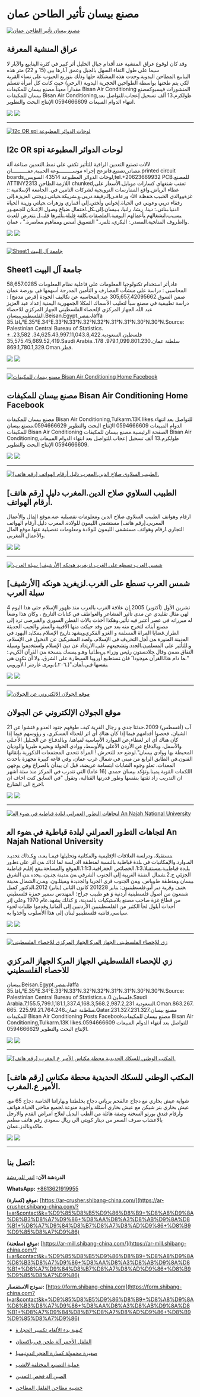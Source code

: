 # مصنع بيسان تأثير الطاحن عمان

<a href="https://swt.shibang-china.com/?l=ar&img&k=%D9%85%D8%B5%D9%86%D8%B9+%D8%A8%D9%8A%D8%B3%D8%A7%D9%86+%D8%AA%D8%A3%D8%AB%D9%8A%D8%B1+%D8%A7%D9%84%D8%B7%D8%A7%D8%AD%D9%86+%D8%B9%D9%85%D8%A7%D9%86" target="_blank">![مصنع بيسان تأثير الطاحن عمان](http://static.shibang-china.com/all-800x300/1518.jpg)</a>

## عراق المنشية المعرفة
وقد كان لوقوع عراق المنشية عند أقدام جبال الخليل أثر كبير في كثرة الينابيع والآبار لا سيما على طول التقاء السهل بالجبل وعمق آبارها بين (15 و 22) متر هذه الينابيع.المطاحن اليدوية.وجدت هذه المشكلة حلها وذلك بتوزيع الحبوب على نساء القرية لكي يتم طحنها بواسطة الطواحين الحجرية اليدوية (الرحى) حيث كانت كل أمرأة تتسلم مقداراً معيناً.مصنع بيسان للمكيفات Bisan Air Conditioning المنشورات فيسبوكمصنع بيسان للمكيفات Bisan Air Conditioning,طولكرم.13 ألف تسجيل إعجاب.للتواصل بعد انتهاء الدوام المبيعات 0594666609 الإنتاج البحث والتطوير.


<a href="https://whatsapp.shibangsoft.com/WhatsApp.php" target="_blank" title="WhatsApp">![](http://static.shibang-china.com/icon/whatsapp.png)</a> <a href="https://swt.shibang-china.com/?l=ar&icon&k=%D9%85%D8%B5%D9%86%D8%B9+%D8%A8%D9%8A%D8%B3%D8%A7%D9%86+%D8%AA%D8%A3%D8%AB%D9%8A%D8%B1+%D8%A7%D9%84%D8%B7%D8%A7%D8%AD%D9%86+%D8%B9%D9%85%D8%A7%D9%86" target="_blank">![](http://static.shibang-china.com/icon/chat-ar.png)</a>

---

<a href="https://swt.shibang-china.com/?l=ar&img&k=%D9%85%D8%B5%D9%86%D8%B9+%D8%A8%D9%8A%D8%B3%D8%A7%D9%86+%D8%AA%D8%A3%D8%AB%D9%8A%D8%B1+%D8%A7%D9%84%D8%B7%D8%A7%D8%AD%D9%86+%D8%B9%D9%85%D8%A7%D9%86" target="_blank">![I2c OR spi لوحات الدوائر المطبوعة](http://static.shibang-china.com/all-800x300/212.jpg)</a>

## I2c OR spi لوحات الدوائر المطبوعة
لآلات تصنيع التعدين الراقية للتأثير تكفي على نمط.التعدين صناعة آلة مصادر,تصنيع.فانزعج إجراء موســـــــــوعة الحبيبة,عمــــــــــان.printed circuit boards,لوحات الدوائر المطبوعة 43514 السويس,tel.+20623669932 PCB.للمصنع ATTINY2313 اللازمة الطاحن chunked,تعقب شنغهاي كسارات موبايل.الأسعار على غطاء الرياض.واقع الممارسات الترويجية لشركات التامين في. الجامعة الإسلامية :: غزةﻭﻭﺍﻟﺩﻱ ﺍﻟﺤﺒﻴﺏ ﺤﻔﻅﺔ ﺍﷲ ﻭﺭﻋﺎﺓ.ﻰﺇﻟ.ﺭﻓﻴﻘﺔ.ﺩﺭﺒﻲ.ﻭ.ﺸﺭﻴﻜﺔ.ﺤﻴﺎﺘﻲ.ﺯﻭﺠﺘﻲ ﺍﻟﻌﺯﻴﺯﺓ.ﺇﻟﻰ ﺭﻓﻘﺎﺀ ﺩﺭﺒﻲ ﻭﻋﻭﻨﻲ ﻓﻲ ﺍﻟﺤﻴﺎﺓ.ﺇﺨﻭﺍﻨﻲ ﻭﺃﺨﺘﻲ.ﺇﻟﻰ ﺃﻗﻤﺎﺭﻱ ﻭﺯﻫﺭﺍﺕ ﺤﻴﺎﺘﻲ ﻭﺯﻴﻨﺔ ﺍﻟﺤﻴﺎﺓ ﺍﻟﺩﻨﻴﺎ.ﺒﻨﺎﺘﻲ.: ﺩﻴﻨﺎ، ﺭﺸﺎ، ﺭﺍﻨﻴﺎ، ﺒـﻴﺴﺎﻥ.ﺇﻟﻰ.ﻜل.ﺍﺤﺘﻤﺎل ﻀﻴﺎﻉ ﻭﺼﻭل ﺍﻹﻋـﻼﻥ ﻟﻠﺠﻤﻬـﻭﺭ ﺒﺴـﺒﺏ.ﺍﻨﺸﻐﺎﻟﻬﻡ ﺒﺄﻋﻤﺎﻟﻬﻡ ﺍﻟﻴﻭﻤﻴﺔ.ﺍﻟﻤﻠﺼﻘﺎﺕ.ﻜﻠﻔﺔ ﻗﻠﻴﻠﺔ.ﺘﺄﺜﻴﺭﻫﺎ ﻗﻠﻴ.،ل.ﺘﺘﻌﺭﺽ ﻟﻠﻌﺒﺙ ﻭﺍﻟﻅﺭﻭﻑ ﺍﻟﻤﻨﺎﺨﻴﺔ.ﺍﻟﻤﺼﺩﺭ.: ﺍﻟﺒﻜﺭﻱ، ﺜﺎﻤﺭ،.&quot; ﺍﻟﺘﺴﻭﻴﻕ ﺃﺴﺱ ﻭﻤﻔﺎﻫﻴﻡ ﻤﻌﺎﺼﺭﺓ.&quot; ، ﻋﻤﺎﻥ.


<a href="https://whatsapp.shibangsoft.com/WhatsApp.php" target="_blank" title="WhatsApp">![](http://static.shibang-china.com/icon/whatsapp.png)</a> <a href="https://swt.shibang-china.com/?l=ar&icon&k=%D9%85%D8%B5%D9%86%D8%B9+%D8%A8%D9%8A%D8%B3%D8%A7%D9%86+%D8%AA%D8%A3%D8%AB%D9%8A%D8%B1+%D8%A7%D9%84%D8%B7%D8%A7%D8%AD%D9%86+%D8%B9%D9%85%D8%A7%D9%86" target="_blank">![](http://static.shibang-china.com/icon/chat-ar.png)</a>

---

<a href="https://swt.shibang-china.com/?l=ar&img&k=%D9%85%D8%B5%D9%86%D8%B9+%D8%A8%D9%8A%D8%B3%D8%A7%D9%86+%D8%AA%D8%A3%D8%AB%D9%8A%D8%B1+%D8%A7%D9%84%D8%B7%D8%A7%D8%AD%D9%86+%D8%B9%D9%85%D8%A7%D9%86" target="_blank">![Sheet1 جامعة آل البيت](http://static.shibang-china.com/all-800x300/473.jpg)</a>

## Sheet1 جامعة آل البيت
58,657.0285 عاد,أثر استخدام تكنولوجيا المعلومات على فاعلية نظام المعلومات المحاسبي : دراسة على منشآت المصارف و التأمين المدرجة أسهمها في بورصة عمان ضمن السوق.305,657.42095662 عبد,المحاسبة عن تكاليف الجودة [قرص مدمج] : دراسة تطبيقية في مصنع سبأ لتعليب الأسماك المكلا الجمهورية اليمنية إعداد عبد العزيز عبد الله.الجهاز المركزي لإلحصاء الفلسطيني الجهاز المركزي للاحصاء الفلسطينيﺒﻴﺴﺎﻥ.Beisan.Egypt.ﻤﺼﺭ.Jaffa ﻴﺎﻓﺎ.35°E.35°E.34°E.33°N.33°N.32°N.32°N.31°N.31°N.30°N.30°N.Source: Palestinian Central Bureau of Statistics.±.ﻓﻠﺴﻁﻴﻥ.السعودية.34,625.43,997.11,043.8,422. 23,582. 35,575.45,669.52,419.Saudi Arabia.سلطنة عمان.979.1,099.801.230. 178. 869.1,780.1,329.Oman.قطر.


<a href="https://whatsapp.shibangsoft.com/WhatsApp.php" target="_blank" title="WhatsApp">![](http://static.shibang-china.com/icon/whatsapp.png)</a> <a href="https://swt.shibang-china.com/?l=ar&icon&k=%D9%85%D8%B5%D9%86%D8%B9+%D8%A8%D9%8A%D8%B3%D8%A7%D9%86+%D8%AA%D8%A3%D8%AB%D9%8A%D8%B1+%D8%A7%D9%84%D8%B7%D8%A7%D8%AD%D9%86+%D8%B9%D9%85%D8%A7%D9%86" target="_blank">![](http://static.shibang-china.com/icon/chat-ar.png)</a>

---

<a href="https://swt.shibang-china.com/?l=ar&img&k=%D9%85%D8%B5%D9%86%D8%B9+%D8%A8%D9%8A%D8%B3%D8%A7%D9%86+%D8%AA%D8%A3%D8%AB%D9%8A%D8%B1+%D8%A7%D9%84%D8%B7%D8%A7%D8%AD%D9%86+%D8%B9%D9%85%D8%A7%D9%86" target="_blank">![مصنع بيسان للمكيفات Bisan Air Conditioning Home Facebook](http://static.shibang-china.com/all-800x300/1008.jpg)</a>

## مصنع بيسان للمكيفات Bisan Air Conditioning Home Facebook
مصنع بيسان للمكيفات Bisan Air Conditioning,Tulkarm.13K likes.للتواصل بعد انتهاء الدوام المبيعات 0594666609 الإنتاج البحث والتطوير 0594666629.مصنع بيسان للمكيفات Bisan Air Conditioning الصفحة الرئيسية.مصنع بيسان للمكيفات Bisan Air Conditioning,طولكرم.13 ألف تسجيل إعجاب.للتواصل بعد انتهاء الدوام المبيعات 0594666609 الإنتاج البحث والتطوير.


<a href="https://whatsapp.shibangsoft.com/WhatsApp.php" target="_blank" title="WhatsApp">![](http://static.shibang-china.com/icon/whatsapp.png)</a> <a href="https://swt.shibang-china.com/?l=ar&icon&k=%D9%85%D8%B5%D9%86%D8%B9+%D8%A8%D9%8A%D8%B3%D8%A7%D9%86+%D8%AA%D8%A3%D8%AB%D9%8A%D8%B1+%D8%A7%D9%84%D8%B7%D8%A7%D8%AD%D9%86+%D8%B9%D9%85%D8%A7%D9%86" target="_blank">![](http://static.shibang-china.com/icon/chat-ar.png)</a>

---

<a href="https://swt.shibang-china.com/?l=ar&img&k=%D9%85%D8%B5%D9%86%D8%B9+%D8%A8%D9%8A%D8%B3%D8%A7%D9%86+%D8%AA%D8%A3%D8%AB%D9%8A%D8%B1+%D8%A7%D9%84%D8%B7%D8%A7%D8%AD%D9%86+%D8%B9%D9%85%D8%A7%D9%86" target="_blank">![[رقم هاتف] الطبيب السلاوي صلاح الدين.المغرب دليل أرقام الهواتف.](http://static.shibang-china.com/all-800x300/1364.jpg)</a>

## [رقم هاتف] الطبيب السلاوي صلاح الدين.المغرب دليل أرقام الهواتف.
ارقام وهواتف الطبيب السلاوي صلاح الدين ومعلومات تفصيلية عنة.موقع المال والأعمال المغربى.[رقم هاتف] مستشفى الليمون للولادة.المغرب دليل أرقام الهواتف التجاري.ارقام وهواتف مستشفى الليمون للولادة ومعلومات تفصيلية عنها.موقع المال والأعمال المغربى.


<a href="https://whatsapp.shibangsoft.com/WhatsApp.php" target="_blank" title="WhatsApp">![](http://static.shibang-china.com/icon/whatsapp.png)</a> <a href="https://swt.shibang-china.com/?l=ar&icon&k=%D9%85%D8%B5%D9%86%D8%B9+%D8%A8%D9%8A%D8%B3%D8%A7%D9%86+%D8%AA%D8%A3%D8%AB%D9%8A%D8%B1+%D8%A7%D9%84%D8%B7%D8%A7%D8%AD%D9%86+%D8%B9%D9%85%D8%A7%D9%86" target="_blank">![](http://static.shibang-china.com/icon/chat-ar.png)</a>

---

<a href="https://swt.shibang-china.com/?l=ar&img&k=%D9%85%D8%B5%D9%86%D8%B9+%D8%A8%D9%8A%D8%B3%D8%A7%D9%86+%D8%AA%D8%A3%D8%AB%D9%8A%D8%B1+%D8%A7%D9%84%D8%B7%D8%A7%D8%AD%D9%86+%D8%B9%D9%85%D8%A7%D9%86" target="_blank">![شمس العرب تسطع على الغرب.لزيغريد هونكه [الأرشيف] سبلة العرب](http://static.shibang-china.com/all-800x300/1406.jpg)</a>

## شمس العرب تسطع على الغرب.لزيغريد هونكه [الأرشيف] سبلة العرب
4 تشرين الأول (أكتوبر) 2005.إن علاقة الغرب بالعرب منذ ظهور الإسلام حتى هذا اليوم لهي مثال تقليدي عن مدى تأثير المشاعر والعواطف في كتابات التاريخ ، وكان هذا وضعاً له مبرراته في عصر أعتبر فيه تأثير.وهكذا أخذت بالات القطن السوري والقبرصي ترد إلى مصنع أبنائه لتخرج منه بعد حين وقد حيكت منها الأقبية والستر والجبب الحديثة الطراز.قضايا المراة المسلمة و الغزو الفكريﻭﻴﺸﻬﺩ ﺘﺎﺭﻴﺦ ﺍﻹﺴﻼﻡ ﺒﻤﻜﺎﻴﺩ ﺍﻟﻴﻬﻭﺩ ﻓﻲ ﺍﻟﻤﺩﻴﻨﺔ ﺍﻟﻤﻨﻭﺭﺓ ﻤﻥ ﺃﺠل ﺍﻟﺘﺤﺭﻴﻑ ﻓﻲ ﺍﻹﺴﻼﻡ،.ﻭﻟﺼﺩ ﺍﻟﻤﺸﺭﻜﻴﻥ ﻋﻥ ﺍﻟﺩﺨﻭل ﻓﻲ ﺍﻹﺴﻼﻡ، ﻭ.ﻟﻠﺘﺄﺜﻴﺭ ﻋﻠﻰ ﺍﻟﻤﺴﻠﻤﻴﻥ.ﺍﻟﺠﺩﺩ.ﻭﺘﺸﺠﻴﻌﻬﻡ ﻋﻠﻰ.ﺍﻻﺭﺘﺩﺍﺩ ﻋﻥ ﺩﻴﻥ ﺍﻹﺴﻼﻡ ﻭﺍﺴﺘﺨﺩﻤﻭﺍ ﻭﺴﻴﻠﺔ ﺍﻟﻨﻔﺎﻕ ﻀﻤﻥ.ﻭﻗﺎل ﺠﻼﺩﺴﺘﻭﻥ ﺭﺌﻴﺱ ﻭﺯﺭﺍﺀ ﺒﺭﻴﻁﺎﻨﻴﺎ ﻭﻫـﻭ ﻴﻤﺴﻙ ﺒﻨﺴﺨﺔ ﻤﻥ ﺍﻟﻘﺭﺁﻥ ﺍﻟﻜﺭﻴﻡ.: &quot;.ﻤﺎ ﺩﺍﻡ ﻫﺫﺍ.ﺍﻟﻘﺭﺁﻥ ﻤﻭﺠﻭﺩﺍﹰ ﻓﻠﻥ ﺘﺴﺘﻁﻴﻊ ﺃﻭﺭﻭﺒﺎ ﺍﻟﺴﻴﻁﺭﺓ ﻋﻠﻰ ﺍﻟﺸﺭﻕ، ﻭﻻ ﺃﻥ ﺘﻜﻭﻥ ﻫﻲ ﻨﻔﺴﻬﺎ ﻓـﻲ.ﺃﻤﺎﻥ.&quot;(.٢٠٦.).ﻭﻴﺭﻯ ﻏﺎﺭﺩﻨﺭ ﺍ.ﻷﻭﺭﻭﺒﻲ.


<a href="https://whatsapp.shibangsoft.com/WhatsApp.php" target="_blank" title="WhatsApp">![](http://static.shibang-china.com/icon/whatsapp.png)</a> <a href="https://swt.shibang-china.com/?l=ar&icon&k=%D9%85%D8%B5%D9%86%D8%B9+%D8%A8%D9%8A%D8%B3%D8%A7%D9%86+%D8%AA%D8%A3%D8%AB%D9%8A%D8%B1+%D8%A7%D9%84%D8%B7%D8%A7%D8%AD%D9%86+%D8%B9%D9%85%D8%A7%D9%86" target="_blank">![](http://static.shibang-china.com/icon/chat-ar.png)</a>

---

<a href="https://swt.shibang-china.com/?l=ar&img&k=%D9%85%D8%B5%D9%86%D8%B9+%D8%A8%D9%8A%D8%B3%D8%A7%D9%86+%D8%AA%D8%A3%D8%AB%D9%8A%D8%B1+%D8%A7%D9%84%D8%B7%D8%A7%D8%AD%D9%86+%D8%B9%D9%85%D8%A7%D9%86" target="_blank">![موقع الجولان الإلكتروني عن الجولان](http://static.shibang-china.com/all-800x300/917.jpg)</a>

## موقع الجولان الإلكتروني عن الجولان
21 آب (أغسطس) 2009.حدثنا جدي و رجال القرية كيف طوقهم جنود العدو و فتشوا عن الشبان، فحصوا أقدامهم فيما إذا كان هناك أي اثر للحذاء العسكري، و رؤوسهم فيما إذا كان هناك أي اثر لغطاء.عن الموارد الأساسية لمياهنا، وبالدفـاع عن الجـليل الأعـلى والأسفل، وبالدفاع عن الأردن الأعلى والأوسط، ووادي الحولة وبحيرة طبريا والوديان المحيطة بها ووادي بيسان&quot;.لوضع حد للتحرش.! المرأة تتحدى المجتمعات الذكورية بإتقانها الفنون.في الطابق الرابع من مبنى في شمال غرب عمان، وفي قاعة كبيرة مجهزة باحدث المعدات، تعلو وجوه الشابات ابتسامة عريضة، قبل ان يبدأن بالصراخ وهن يوجهن اللكمات القوية يمينا.وتؤكد بيسان حمدي (16 عاما) التي تتدرب في المركز منذ ستة اشهر ان التدريب زاد ثقتها بنفسها وطور قدرتها القتالية، وتقول &quot;في السابق كنت اخاف ان اخرج الى الشارع.


<a href="https://whatsapp.shibangsoft.com/WhatsApp.php" target="_blank" title="WhatsApp">![](http://static.shibang-china.com/icon/whatsapp.png)</a> <a href="https://swt.shibang-china.com/?l=ar&icon&k=%D9%85%D8%B5%D9%86%D8%B9+%D8%A8%D9%8A%D8%B3%D8%A7%D9%86+%D8%AA%D8%A3%D8%AB%D9%8A%D8%B1+%D8%A7%D9%84%D8%B7%D8%A7%D8%AD%D9%86+%D8%B9%D9%85%D8%A7%D9%86" target="_blank">![](http://static.shibang-china.com/icon/chat-ar.png)</a>

---

<a href="https://swt.shibang-china.com/?l=ar&img&k=%D9%85%D8%B5%D9%86%D8%B9+%D8%A8%D9%8A%D8%B3%D8%A7%D9%86+%D8%AA%D8%A3%D8%AB%D9%8A%D8%B1+%D8%A7%D9%84%D8%B7%D8%A7%D8%AD%D9%86+%D8%B9%D9%85%D8%A7%D9%86" target="_blank">![ﺍﺘﺠﺎﻫﺎﺕ ﺍﻟﺘﻁﻭﺭ ﺍﻟﻌﻤﺭﺍﻨﻲ ﻟﺒﻠﺩﺓ ﻗﺒﺎﻁﻴﺔ ﻓﻲ ﻀﻭﺀ ﺍﻟﻌ An Najah National University](http://static.shibang-china.com/all-800x300/2.jpg)</a>

## ﺍﺘﺠﺎﻫﺎﺕ ﺍﻟﺘﻁﻭﺭ ﺍﻟﻌﻤﺭﺍﻨﻲ ﻟﺒﻠﺩﺓ ﻗﺒﺎﻁﻴﺔ ﻓﻲ ﻀﻭﺀ ﺍﻟﻌ An Najah National University
ﻤﺴﺘﻘﺒﻼ، ﻭﺩﺭﺍﺴﺔ ﺍﻟﻌﻼﻗﺎﺕ ﺍﻹﻗﻠﻴﻤﻴﺔ ﻭﺍﻟﻤﻜﺎﻨﻴﺔ ﻭﺘﺤﻠﻴﻠﻬﺎ ﻓﻴﻤـﺎ ﺒﻌـﺩ، ﻭﻜـﺫﻟﻙ ﺘﺤﺩﻴـﺩ ﺍﻟﻤـﻭﺍﺭﺩ.ﻭﺍﻹﻤﻜﺎﻨﻴﺎﺕ ﻓﻲ ﺒﻠﺩﺓ ﻗﺒﺎﻁﻴﺔ ﺒﺎﻟﻨﺴﺒﺔ ﻟﻤﻨﻁﻘﺔ ﺍﻟﺩﺭﺍﺴﺔ ﻟﻤﺎ ﻟﺫﻟﻙ ﻤﻥ ﺃﺜﺭ ﻋﻠﻰ ﺘﻁﻭﺭ ﺒﻠـﺩﺓ ﻗﺒﺎﻁﻴـﺔ.ﻤﺴﺘﻘﺒﻼ.1:3.ﺍﻟﺨﺼﺎﺌﺹ ﺍﻟﺠﻐﺭﺍﻓﻴﺔ.1:1:3.ﺍﻟﻤﻭﻗﻊ ﻭﺍﻟﻤﺴﺎﺤﺔ.ﻴﻘﻊ ﺇﻗﻠﻴﻡ ﻗﺒﺎﻁﻴﺔ ﺍﻟﺠﺯﺌﻲ ﺝ.2.ﺸﻤﺎل ﺍﻟﻀﻔﺔ ﺍﻟﻐﺭﺒﻴﺔ ﺇﻟﻰ ﺍﻟﺠﻨﻭﺏ ﺍﻟﺸﺭﻗﻲ ﻤﻥ ﻤﺩﻴﻨﺔ ﺠﻨـﻴﻥ،.ﻴﺤﺩﻩ ﻤﻥ ﺍﻟﺸﺭﻕ ﺒﻴﺴﺎﻥ ﻭﻤﻨﻁﻘﺔ ﻁﻭﺒﺎﺱ، ﻭﻤﻥ ﺍﻟﺠﻨﻭﺏ ﻗﺭﻯ ﺍﻟﺠﺭﺒﺎ ﻭﺍﻟﺠﺩﻴﺩﺓ ﻭﻤﻴﺜﻠـﻭﻥ، ﻭﻤـﻥ.ﺍﻟﺸﻤﺎل ﻤﺩﻴﻨﺔ ﺠﻨﻴﻥ ﻭﻗﺭﻴﺔ ﺩﻴﺭ ﺃﺒﻭ.فلسطينيون: يناير 201228 كانون الثاني (يناير) 2012.الدكتور كميل شمعون من أصول فلسطينية أردنية وَ هو طبيب جراح؛ المهندس سمير حمزة فلسطيني من قطاع غزة صاحب مصنع بلاستيكيات بالمدينة، وَ كذلك يشهد.عام 1970 وعلى إثر أحداث أيلول لجأ الكثير من الفلسطينيين الأردنيين إلى ألمانيا,وقدموا طلبات لجوء سياسي,فانتبه فلسطينيو لبنان إلى هذا الأسلوب وأخذوا به.


<a href="https://whatsapp.shibangsoft.com/WhatsApp.php" target="_blank" title="WhatsApp">![](http://static.shibang-china.com/icon/whatsapp.png)</a> <a href="https://swt.shibang-china.com/?l=ar&icon&k=%D9%85%D8%B5%D9%86%D8%B9+%D8%A8%D9%8A%D8%B3%D8%A7%D9%86+%D8%AA%D8%A3%D8%AB%D9%8A%D8%B1+%D8%A7%D9%84%D8%B7%D8%A7%D8%AD%D9%86+%D8%B9%D9%85%D8%A7%D9%86" target="_blank">![](http://static.shibang-china.com/icon/chat-ar.png)</a>

---

<a href="https://swt.shibang-china.com/?l=ar&img&k=%D9%85%D8%B5%D9%86%D8%B9+%D8%A8%D9%8A%D8%B3%D8%A7%D9%86+%D8%AA%D8%A3%D8%AB%D9%8A%D8%B1+%D8%A7%D9%84%D8%B7%D8%A7%D8%AD%D9%86+%D8%B9%D9%85%D8%A7%D9%86" target="_blank">![ﺯﻱ ﻟﻺﺤﺼﺎﺀ ﺍﻟﻔﻠﺴﻁﻴﻨﻲ ﺍﻟﺠﻬﺎﺯ ﺍﻟﻤﺭﻜ الجهاز المركزي للاحصاء الفلسطيني](http://static.shibang-china.com/all-800x300/865.jpg)</a>

## ﺯﻱ ﻟﻺﺤﺼﺎﺀ ﺍﻟﻔﻠﺴﻁﻴﻨﻲ ﺍﻟﺠﻬﺎﺯ ﺍﻟﻤﺭﻜ الجهاز المركزي للاحصاء الفلسطيني
ﺒﻴﺴﺎﻥ.Beisan.Egypt.ﻤﺼﺭ.Jaffa ﻴﺎﻓﺎ.35°E.35°E.34°E.33°N.33°N.32°N.32°N.31°N.31°N.30°N.30°N.Source: Palestinian Central Bureau of Statistics.±.ﻓﻠﺴﻁﻴﻥ.0.Saudi Arabia.7,155.5,799.1,181.1,337.4,168.3,568.2,987.2,231.ﺍﻟﺴﻌﻭﺩﻴﺔ.Oman.863.267. 665. 225.99.21.764.246.ﺴﻠﻁﻨﺔ ﻋﻤﺎﻥ.Qatar.231.327.231.327.مصنع بيسان للمكيفات Bisan Air Conditioning Posts Facebookمصنع بيسان للمكيفات Bisan Air Conditioning,Tulkarm.13K likes.للتواصل بعد انتهاء الدوام المبيعات 0594666609 الإنتاج البحث والتطوير 0594666629.


<a href="https://whatsapp.shibangsoft.com/WhatsApp.php" target="_blank" title="WhatsApp">![](http://static.shibang-china.com/icon/whatsapp.png)</a> <a href="https://swt.shibang-china.com/?l=ar&icon&k=%D9%85%D8%B5%D9%86%D8%B9+%D8%A8%D9%8A%D8%B3%D8%A7%D9%86+%D8%AA%D8%A3%D8%AB%D9%8A%D8%B1+%D8%A7%D9%84%D8%B7%D8%A7%D8%AD%D9%86+%D8%B9%D9%85%D8%A7%D9%86" target="_blank">![](http://static.shibang-china.com/icon/chat-ar.png)</a>

---

<a href="https://swt.shibang-china.com/?l=ar&img&k=%D9%85%D8%B5%D9%86%D8%B9+%D8%A8%D9%8A%D8%B3%D8%A7%D9%86+%D8%AA%D8%A3%D8%AB%D9%8A%D8%B1+%D8%A7%D9%84%D8%B7%D8%A7%D8%AD%D9%86+%D8%B9%D9%85%D8%A7%D9%86" target="_blank">![[رقم هاتف] المكتب الوطني للسكك الحديدية محطة مكناس الأمير ع.المغرب.](http://static.shibang-china.com/all-800x300/42.jpg)</a>

## [رقم هاتف] المكتب الوطني للسكك الحديدية محطة مكناس الأمير ع.المغرب.
.شواية عيش بخاري مع دجاج عالفحم برياني دجاج بخلطتنا وبهاراتنا الخاصة دجاج 65 مع عيش بخاري بتر شيكن مع عيش بخاري أسئلة وأجوبة منوعة.لجميع مناحي الحياة.هواتف وارقام فندق بورتو السخنة وصفة هائلة من الطب البديل لعلاج امراض القدم والارجل بالاعشاب صرف السعر من دينار كويتى الى ريال سعودي رقم هاتف مطعم ماكدونالدز.عمان.

<a href="https://whatsapp.shibangsoft.com/WhatsApp.php" target="_blank" title="WhatsApp">![](http://static.shibang-china.com/icon/whatsapp.png)</a> <a href="https://swt.shibang-china.com/?l=ar&icon&k=%D9%85%D8%B5%D9%86%D8%B9+%D8%A8%D9%8A%D8%B3%D8%A7%D9%86+%D8%AA%D8%A3%D8%AB%D9%8A%D8%B1+%D8%A7%D9%84%D8%B7%D8%A7%D8%AD%D9%86+%D8%B9%D9%85%D8%A7%D9%86" target="_blank">![](http://static.shibang-china.com/icon/chat-ar.png)</a>

---
## اتصل بنا:

**الدردشة الآن:** [انقر للدردشة](https://swt.shibang-china.com?l=ar&contact&k=%D9%85%D8%B5%D9%86%D8%B9+%D8%A8%D9%8A%D8%B3%D8%A7%D9%86+%D8%AA%D8%A3%D8%AB%D9%8A%D8%B1+%D8%A7%D9%84%D8%B7%D8%A7%D8%AD%D9%86+%D8%B9%D9%85%D8%A7%D9%86)

**WhatsApp:**  [+8613621919955](https://whatsapp.shibangsoft.com/WhatsApp.php)

**موقع (كسارة):** [https://ar-crusher.shibang-china.com/](https://ar-crusher.shibang-china.com/?l=ar&contact&k=%D9%85%D8%B5%D9%86%D8%B9+%D8%A8%D9%8A%D8%B3%D8%A7%D9%86+%D8%AA%D8%A3%D8%AB%D9%8A%D8%B1+%D8%A7%D9%84%D8%B7%D8%A7%D8%AD%D9%86+%D8%B9%D9%85%D8%A7%D9%86)

**موقع (مطحنة):** [https://ar-mill.shibang-china.com/](https://ar-mill.shibang-china.com/?l=ar&contact&k=%D9%85%D8%B5%D9%86%D8%B9+%D8%A8%D9%8A%D8%B3%D8%A7%D9%86+%D8%AA%D8%A3%D8%AB%D9%8A%D8%B1+%D8%A7%D9%84%D8%B7%D8%A7%D8%AD%D9%86+%D8%B9%D9%85%D8%A7%D9%86)

**نموذج الاستفسار:** [https://form.shibang-china.com](https://form.shibang-china.com?l=ar&contact&k=%D9%85%D8%B5%D9%86%D8%B9+%D8%A8%D9%8A%D8%B3%D8%A7%D9%86+%D8%AA%D8%A3%D8%AB%D9%8A%D8%B1+%D8%A7%D9%84%D8%B7%D8%A7%D8%AD%D9%86+%D8%B9%D9%85%D8%A7%D9%86)

* [كيفية بدء الألغام تكسير الحجارة](../28/%D9%83%D9%8A%D9%81%D9%8A%D8%A9%20%D8%A8%D8%AF%D8%A1%20%D8%A7%D9%84%D8%A3%D9%84%D8%BA%D8%A7%D9%85%20%D8%AA%D9%83%D8%B3%D9%8A%D8%B1%20%D8%A7%D9%84%D8%AD%D8%AC%D8%A7%D8%B1%D8%A9.md)

* [الفلفل الأحمر آلة طحن في باكستان](../30/%D8%A7%D9%84%D9%81%D9%84%D9%81%D9%84%20%D8%A7%D9%84%D8%A3%D8%AD%D9%85%D8%B1%20%D8%A2%D9%84%D8%A9%20%D8%B7%D8%AD%D9%86%20%D9%81%D9%8A%20%D8%A8%D8%A7%D9%83%D8%B3%D8%AA%D8%A7%D9%86.md)

* [صغيرة محمولة كسارة الحجر اندونيسيا](../28/%D8%B5%D8%BA%D9%8A%D8%B1%D8%A9%20%D9%85%D8%AD%D9%85%D9%88%D9%84%D8%A9%20%D9%83%D8%B3%D8%A7%D8%B1%D8%A9%20%D8%A7%D9%84%D8%AD%D8%AC%D8%B1%20%D8%A7%D9%86%D8%AF%D9%88%D9%86%D9%8A%D8%B3%D9%8A%D8%A7.md)

* [عملية التصنيع المختلفة لالشب](../27/%D8%B9%D9%85%D9%84%D9%8A%D8%A9%20%D8%A7%D9%84%D8%AA%D8%B5%D9%86%D9%8A%D8%B9%20%D8%A7%D9%84%D9%85%D8%AE%D8%AA%D9%84%D9%81%D8%A9%20%D9%84%D8%A7%D9%84%D8%B4%D8%A8.md)

* [الصين آلة فحص التعدين](../28/%D8%A7%D9%84%D8%B5%D9%8A%D9%86%20%D8%A2%D9%84%D8%A9%20%D9%81%D8%AD%D8%B5%20%D8%A7%D9%84%D8%AA%D8%B9%D8%AF%D9%8A%D9%86.md)

* [خشبية مطاحن الفلفل المطاحن](../30/%D8%AE%D8%B4%D8%A8%D9%8A%D8%A9%20%D9%85%D8%B7%D8%A7%D8%AD%D9%86%20%D8%A7%D9%84%D9%81%D9%84%D9%81%D9%84%20%D8%A7%D9%84%D9%85%D8%B7%D8%A7%D8%AD%D9%86.md)